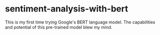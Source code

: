 # sentiment-analysis-with-bert
This is my first time trying Google's BERT language model. The capabilities and potential of this pre-trained model blew my mind.
